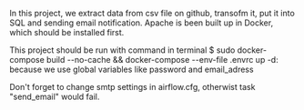 In this project, we extract data from csv file on github, transofm it, put it into SQL and sending email notification.
Apache is been built up in Docker, which should be installed first.

This project should be run with command in terminal
$ sudo docker-compose build --no-cache && docker-compose --env-file .envrc up -d:
because we use global variables like password and email_adress

Don't forget to change smtp settings in airflow.cfg, otherwist task "send_email" would fail.
